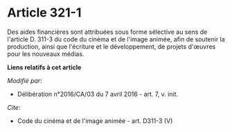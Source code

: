 # Article 321-1

Des aides financières sont attribuées sous forme sélective au sens de l'article D. 311-3 du code du cinéma et de l'image
animée, afin de soutenir la production, ainsi que l'écriture et le développement, de projets d'œuvres pour les nouveaux
médias.

**Liens relatifs à cet article**

_Modifié par_:

  - Délibération n°2016/CA/03 du 7 avril 2016 - art. 7, v. init.

_Cite_:

  - Code du cinéma et de l'image animée - art. D311-3 (V)
